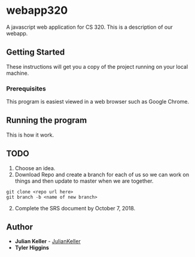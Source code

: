 # webapp320
A javascript web application for CS 320. This is a description of our webapp.

## Getting Started

These instructions will get you a copy of the project running on your local machine.

### Prerequisites

This program is easiest viewed in a web browser such as Google Chrome.

## Running the program

This is how it work.

## TODO
1. Choose an idea.
2. Download Repo and create a branch for each of us so we can work on things and then update to master when we are together.
```
git clone <repo url here>
git branch -b <name of new branch>
```
2. Complete the SRS document by October 7, 2018.

## Author

* **Julian Keller**  - [JulianKeller](https://github.com/JulianKeller)
* **Tyler Higgins**


